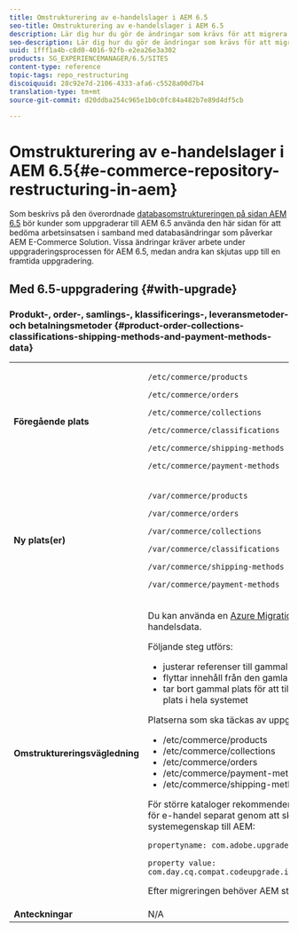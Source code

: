 ```yaml
---
title: Omstrukturering av e-handelslager i AEM 6.5
seo-title: Omstrukturering av e-handelslager i AEM 6.5
description: Lär dig hur du gör de ändringar som krävs för att migrera till den nya databasstrukturen i AEM 6.5 för e-handel.
seo-description: Lär dig hur du gör de ändringar som krävs för att migrera till den nya databasstrukturen i AEM 6.5 för e-handel.
uuid: 1fff1a4b-c8d0-4016-92fb-e2ea26e3a302
products: SG_EXPERIENCEMANAGER/6.5/SITES
content-type: reference
topic-tags: repo_restructuring
discoiquuid: 28c92e7d-2106-4333-afa6-c5528a00d7b4
translation-type: tm+mt
source-git-commit: d20ddba254c965e1b0c0fc84a482b7e89d4df5cb

---
```



# Omstrukturering av e-handelslager i AEM 6.5{#e-commerce-repository-restructuring-in-aem}

Som beskrivs på den överordnade [databasomstruktureringen på sidan AEM 6.5](/help/sites-deploying/repository-restructuring.md) bör kunder som uppgraderar till AEM 6.5 använda den här sidan för att bedöma arbetsinsatsen i samband med databasändringar som påverkar AEM E-Commerce Solution. Vissa ändringar kräver arbete under uppgraderingsprocessen för AEM 6.5, medan andra kan skjutas upp till en framtida uppgradering.

## Med 6.5-uppgradering {#with-upgrade}

### Produkt-, order-, samlings-, klassificerings-, leveransmetoder- och betalningsmetoder {#product-order-collections-classifications-shipping-methods-and-payment-methods-data}

<table>
 <tbody>
  <tr>
   <td><strong>Föregående plats</strong></td>
   <td><p><code>/etc/commerce/products</code></p> <p><code>/etc/commerce/orders</code></p> <p><code>/etc/commerce/collections</code></p> <p><code>/etc/commerce/classifications</code></p> <p><code>/etc/commerce/shipping-methods</code></p> <p><code>/etc/commerce/payment-methods</code></p> </td>
  </tr>
  <tr>
   <td><strong>Ny plats(er)</strong></td>
   <td><p><code>/var/commerce/products</code></p> <p><code>/var/commerce/orders</code></p> <p><code>/var/commerce/collections</code></p> <p><code>/var/commerce/classifications</code></p> <p><code>/var/commerce/shipping-methods</code></p> <p><code>/var/commerce/payment-methods</code></p> </td>
  </tr>
  <tr>
   <td><strong>Omstruktureringsvägledning</strong></td>
   <td><p>Du kan använda en <a href="/help/sites-deploying/lazy-content-migration.md" target="_blank">Azure Migration</a> -uppgift för att migrera e-handelsdata.</p> <p>Följande steg utförs:</p>
    <ul>
     <li>justerar referenser till gammal plats så att de pekar på ny plats</li>
     <li>flyttar innehåll från den gamla platsen till den nya</li>
     <li>tar bort gammal plats för att till slut aktivera användningen av ny plats i hela systemet</li>
    </ul> <p>Platserna som ska täckas av uppgiften är:</p>
    <ul>
     <li>/etc/commerce/products</li>
     <li>/etc/commerce/collections<br /> </li>
     <li>/etc/commerce/orders<br /> </li>
     <li>/etc/commerce/payment-methods<br /> </li>
     <li>/etc/commerce/shipping-methods<br /> </li>
    </ul> <p>För större kataloger rekommenderar vi att du kör migreringsaktiviteten för e-handel separat genom att skicka följande Java-systemegenskap till AEM:</p> <p><code>propertyname: com.adobe.upgrade.forcemigration</code></p> <p><code>property value: com.day.cq.compat.codeupgrade.impl.cq64.CQ64CommerceMigrationTask</code></p> <p>Efter migreringen behöver AEM startas om.</p> </td>
  </tr>
  <tr>
   <td><strong>Anteckningar</strong></td>
   <td>N/A<br /> </td>
  </tr>
 </tbody>
</table>

